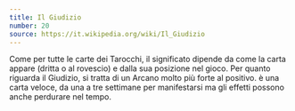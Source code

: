 ```yaml
---
title: Il Giudizio
number: 20
source: https://it.wikipedia.org/wiki/Il_Giudizio
---
```


Come per tutte le carte dei Tarocchi, il significato dipende da come la carta appare (dritta o al rovescio) e dalla sua posizione nel gioco. Per quanto riguarda il Giudizio, si tratta di un Arcano molto più forte al positivo. è una carta veloce, da una a tre settimane per manifestarsi ma gli effetti possono anche perdurare nel tempo.